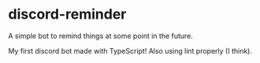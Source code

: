 # discord-reminder
A simple bot to remind things at some point in the future.

My first discord bot made with TypeScript! Also using lint properly (I think).
